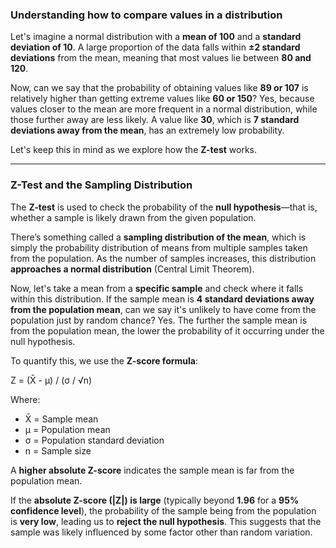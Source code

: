 ### Understanding how to compare values in a distribution

Let's imagine a normal distribution with a **mean of 100** and a **standard deviation of 10**. A large proportion of the data falls within **±2 standard deviations** from the mean, meaning that most values lie between **80 and 120**.

Now, can we say that the probability of obtaining values like **89 or 107** is relatively higher than getting extreme values like **60 or 150**? Yes, because values closer to the mean are more frequent in a normal distribution, while those further away are less likely. A value like **30**, which is **7 standard deviations away from the mean**, has an extremely low probability.

Let's keep this in mind as we explore how the **Z-test** works.

---

### Z-Test and the Sampling Distribution

The **Z-test** is used to check the probability of the **null hypothesis**—that is, whether a sample is likely drawn from the given population.

There’s something called a **sampling distribution of the mean**, which is simply the probability distribution of means from multiple samples taken from the population. As the number of samples increases, this distribution **approaches a normal distribution** (Central Limit Theorem).

Now, let's take a mean from a **specific sample** and check where it falls within this distribution. If the sample mean is **4 standard deviations away from the population mean**, can we say it's unlikely to have come from the population just by random chance? Yes. The further the sample mean is from the population mean, the lower the probability of it occurring under the null hypothesis.

To quantify this, we use the **Z-score formula**:

Z = (X̄ - μ) / (σ / √n)

Where:
- X̄ = Sample mean  
- μ = Population mean  
- σ = Population standard deviation  
- n = Sample size  

A **higher absolute Z-score** indicates the sample mean is far from the population mean.

If the **absolute Z-score (|Z|) is large** (typically beyond **1.96** for a **95% confidence level**), the probability of the sample being from the population is **very low**, leading us to **reject the null hypothesis**. This suggests that the sample was likely influenced by some factor other than random variation.